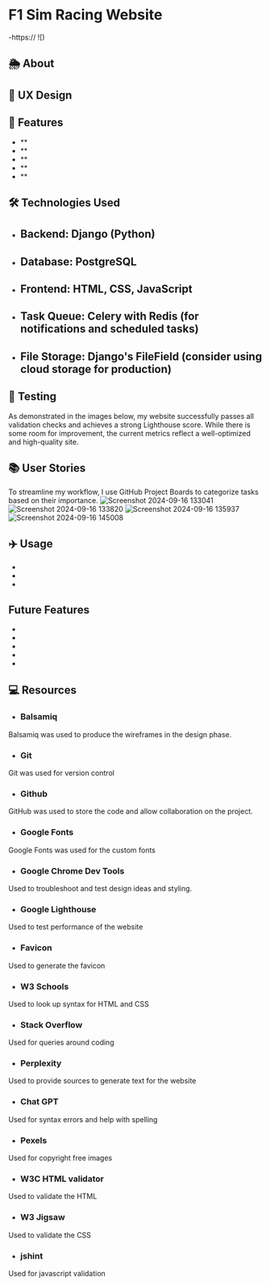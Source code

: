 # F1 Sim Racing Website
-https://
![)

## 🌦️ About


## 🔎 UX Design


## 🚀 Features
- **
- **
- **
- **
- **

## 🛠️ Technologies Used
- ## Backend: Django (Python)
- ## Database: PostgreSQL
- ## Frontend: HTML, CSS, JavaScript
- ## Task Queue: Celery with Redis (for notifications and scheduled tasks)
- ## File Storage: Django's FileField (consider using cloud storage for production)

## 🔧 Testing
As demonstrated in the images below, my website successfully passes all validation checks and achieves a strong Lighthouse score. While there is some room for improvement, the current metrics reflect a well-optimized and high-quality site.

## 📚 User Stories
To streamline my workflow, I use GitHub Project Boards to categorize tasks based on their importance.
![Screenshot 2024-09-16 133041](https://github.com/user-attachments/assets/9c40bf9b-6e04-4efa-8d1c-d735fa1c5bdb)
![Screenshot 2024-09-16 133820](https://github.com/user-attachments/assets/c4f7b45d-d369-4c4b-b8f4-f1d017a13795)
![Screenshot 2024-09-16 135937](https://github.com/user-attachments/assets/c1378cf6-a361-463c-afd5-890a73dce73d)
![Screenshot 2024-09-16 145008](https://github.com/user-attachments/assets/79fe005d-94a6-4408-b619-099c5f6bc0bd)

## ✈️ Usage
- 
- 
- 

## Future Features
- 
- 
- 
- 
- 

## 💻 Resources
- ### Balsamiq
Balsamiq was used to produce the wireframes in the design phase.
- ### Git  
Git was used for version control
- ### Github  
GitHub was used to store the code and allow collaboration on the project.
- ### Google Fonts  
Google Fonts was used for the custom fonts
- ### Google Chrome Dev Tools  
Used to troubleshoot and test design ideas and styling.
- ### Google Lighthouse  
Used to test performance of the website
- ### Favicon  
Used to generate the favicon
- ### W3 Schools  
Used to look up syntax for HTML and CSS
- ### Stack Overflow  
Used for queries around coding
- ### Perplexity  
Used to provide sources to generate text for the website
- ### Chat GPT  
Used for syntax errors and help with spelling
- ### Pexels  
Used for copyright free images
- ### W3C HTML validator  
Used to validate the HTML
- ### W3 Jigsaw  
Used to validate the CSS
- ### jshint   
Used for javascript validation
